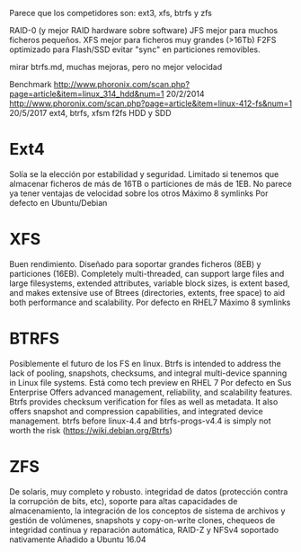 Parece que los competidores son: ext3, xfs, btrfs y zfs


RAID-0 (y mejor RAID hardware sobre software)
JFS mejor para muchos ficheros pequeños.
XFS mejor para ficheros muy grandes (>16Tb)
F2FS optimizado para Flash/SSD
evitar "sync" en particiones removibles.

mirar btrfs.md, muchas mejoras, pero no mejor velocidad


Benchmark
http://www.phoronix.com/scan.php?page=article&item=linux_314_hdd&num=1 20/2/2014
http://www.phoronix.com/scan.php?page=article&item=linux-412-fs&num=1 20/5/2017
ext4, btrfs, xfsm f2fs
HDD y SDD




# Ext4
Solía se la elección por estabilidad y seguridad.
Limitado si tenemos que almacenar ficheros de más de 16TB o particiones de más de 1EB.
No parece ya tener ventajas de velocidad sobre los otros
Máximo 8 symlinks
Por defecto en Ubuntu/Debian

# XFS
Buen rendimiento. Diseñado para soportar grandes ficheros (8EB) y particiones (16EB).
Completely multi-threaded, can support large files and large filesystems, extended attributes, variable block sizes, is extent based, and makes extensive use of Btrees (directories, extents, free space) to aid both performance and scalability.
Por defecto en RHEL7
Máximo 8 symlinks

# BTRFS
Posiblemente el futuro de los FS en linux.
Btrfs is intended to address the lack of pooling, snapshots, checksums, and integral multi-device spanning in Linux file systems.
Está como tech preview en RHEL 7
Por defecto en Sus Enterprise
Offers advanced management, reliability, and scalability features. Btrfs provides checksum verification for files as well as metadata. It also offers snapshot and compression capabilities, and integrated device management.
btrfs before linux-4.4 and btrfs-progs-v4.4 is simply not worth the risk (https://wiki.debian.org/Btrfs)

# ZFS
De solaris, muy completo y robusto.
integridad de datos (protección contra la corrupción de bits, etc), soporte para altas capacidades de almacenamiento, la integración de los conceptos de sistema de archivos y gestión de volúmenes, snapshots y copy-on-write clones, chequeos de integridad continua y reparación automática, RAID-Z y NFSv4 soportado nativamente
Añadido a Ubuntu 16.04
